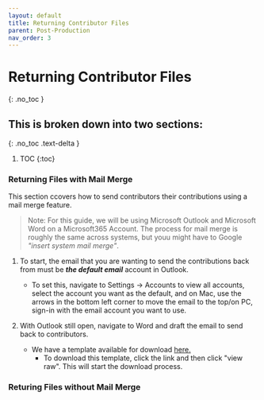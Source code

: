 ```yaml
---
layout: default
title: Returning Contributor Files
parent: Post-Production
nav_order: 3
---
```


# Returning Contributor Files
{: .no_toc }

## This is broken down into two sections:
{: .no_toc .text-delta }

1. TOC
{:toc}

### Returning Files with Mail Merge
This section ccovers how to send contributors their contributions using a mail merge feature. 
> Note: For this guide, we will be using Microsoft Outlook and Microsoft Word on a Microsoft365 Account. The process for mail merge is roughly the same across systems, but youu might have to Google *"insert system mail merge"*.

1. To start, the email that you are wanting to send the contributions back from must be ***the default email*** account in Outlook. 
    - To set this, navigate to Settings -> Accounts to view all accounts, select the account you want as the default, and on Mac, use the arrows in the bottom left corner to move the email to the top/on PC, sign-in with the email account you want to use.

2. With Outlook still open, navigate to Word and draft the email to send back to contributors.
    - We have a template available for download <a href="https://github.com/mdlandini/idah_toolkit_testing/blob/main/assets/images/Email%20Template%20for%20Sharing%20Files.docx">here.</a>
        - To download this template, click the link and then click "view raw". This will start the download process.

### Returing Files without Mail Merge
